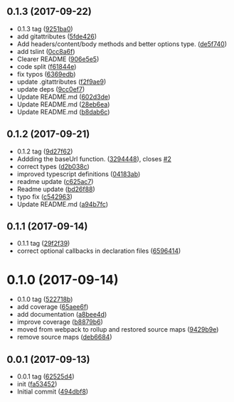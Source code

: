 <a name="0.1.3"></a>
## 0.1.3 (2017-09-22)

* 0.1.3 tag ([9251ba0](https://github.com/elbywan/wretch/commit/9251ba0))
* add gitattributes ([5fde426](https://github.com/elbywan/wretch/commit/5fde426))
* Add headers/content/body methods and better options type. ([de5f740](https://github.com/elbywan/wretch/commit/de5f740))
* add tslint ([0cc8a6f](https://github.com/elbywan/wretch/commit/0cc8a6f))
* Clearer README ([906e5e5](https://github.com/elbywan/wretch/commit/906e5e5))
* code split ([f61844e](https://github.com/elbywan/wretch/commit/f61844e))
* fix typos ([6369edb](https://github.com/elbywan/wretch/commit/6369edb))
* update .gitattributes ([f2f9ae9](https://github.com/elbywan/wretch/commit/f2f9ae9))
* update deps ([9cc0ef7](https://github.com/elbywan/wretch/commit/9cc0ef7))
* Update README.md ([602d3de](https://github.com/elbywan/wretch/commit/602d3de))
* Update README.md ([28eb6ea](https://github.com/elbywan/wretch/commit/28eb6ea))
* Update README.md ([b8dab6c](https://github.com/elbywan/wretch/commit/b8dab6c))



<a name="0.1.2"></a>
## 0.1.2 (2017-09-21)

* 0.1.2 tag ([9d27f62](https://github.com/elbywan/wretch/commit/9d27f62))
* Addding the baseUrl function. ([3294448](https://github.com/elbywan/wretch/commit/3294448)), closes [#2](https://github.com/elbywan/wretch/issues/2)
* correct types ([d2b038c](https://github.com/elbywan/wretch/commit/d2b038c))
* improved typescript definitions ([04183ab](https://github.com/elbywan/wretch/commit/04183ab))
* readme update ([c625ac7](https://github.com/elbywan/wretch/commit/c625ac7))
* Readme update ([bd26f88](https://github.com/elbywan/wretch/commit/bd26f88))
* typo fix ([c542963](https://github.com/elbywan/wretch/commit/c542963))
* Update README.md ([a94b7fc](https://github.com/elbywan/wretch/commit/a94b7fc))



<a name="0.1.1"></a>
## 0.1.1 (2017-09-14)

* 0.1.1 tag ([29f2f39](https://github.com/elbywan/wretch/commit/29f2f39))
* correct optional callbacks in declaration files ([6596414](https://github.com/elbywan/wretch/commit/6596414))



<a name="0.1.0"></a>
# 0.1.0 (2017-09-14)

* 0.1.0 tag ([522718b](https://github.com/elbywan/wretch/commit/522718b))
* add coverage ([65aee6f](https://github.com/elbywan/wretch/commit/65aee6f))
* add documentation ([a8bee4d](https://github.com/elbywan/wretch/commit/a8bee4d))
* improve coverage ([b8879b6](https://github.com/elbywan/wretch/commit/b8879b6))
* moved from webpack to rollup and restored source maps ([9429b9e](https://github.com/elbywan/wretch/commit/9429b9e))
* remove source maps ([deb6684](https://github.com/elbywan/wretch/commit/deb6684))



<a name="0.0.1"></a>
## 0.0.1 (2017-09-13)

* 0.0.1 tag ([62525d4](https://github.com/elbywan/wretch/commit/62525d4))
* init ([fa53452](https://github.com/elbywan/wretch/commit/fa53452))
* Initial commit ([494dbf8](https://github.com/elbywan/wretch/commit/494dbf8))



